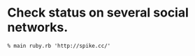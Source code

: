 Check status on several social networks.
===============================


```
% main ruby.rb 'http://spike.cc/'
```
